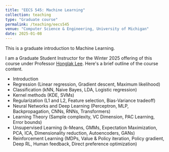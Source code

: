 ```yaml
---
title: "EECS 545: Machine Learning"
collection: teaching
type: "Graduate course"
permalink: /teaching/eecs545
venue: "Computer Science & Engineering, University of Michigan"
date: 2025-01-08
---
```


This is a graduate introduction to Machine Learning.

I am a Graduate Student Instructor for the Winter 2025 offering of this course under Professor [Honglak Lee](https://web.eecs.umich.edu/~honglak/). Here's a brief outline of the course content.

* Introduction
* Regression (Linear regression, Gradient descent, Maximum likelihood)
* Classification (kNN, Naive Bayes, LDA, Logistic regression)
* Kernel methods (KDE, SVMs)
* Regularization (L1 and L2, Feature selection, Bias-Variance tradeoff)
* Neural Networks and Deep Learning (Perceptron, MLP, Backpropagation, CNNs, RNNs, Transformers)
* Learning Theory (Sample complexity, VC Dimension, PAC Learning, Error bounds)
* Unsupervised Learning (k-Means, GMMs, Expectation Maximization, PCA, ICA, Dimensionality reduction, Autoencoders, GANs)
* Reinforcement Learning (MDPs, Value & Policy iteration, Policy gradient, Deep RL, Human feedback, Direct preference optimization)